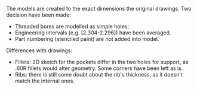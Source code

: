 The models are created to the exact dimensions the original drawings. Two decision have been made:
* Threaded bores are modelled as simple holes;
* Engineering intervals (e.g. [2.304-2.296]) have been averaged. 
* Part numbering (stenciled paint) are not added into model.

Differences with drawings:

* Fillets: 2D sketch for the pockets differ in the two holes for support, as .60R fillets would alter geometry. Some corners have been left as is. 
* Ribs: there is still some doubt about the rib's thickness, as it doesn't match the internal ones. 